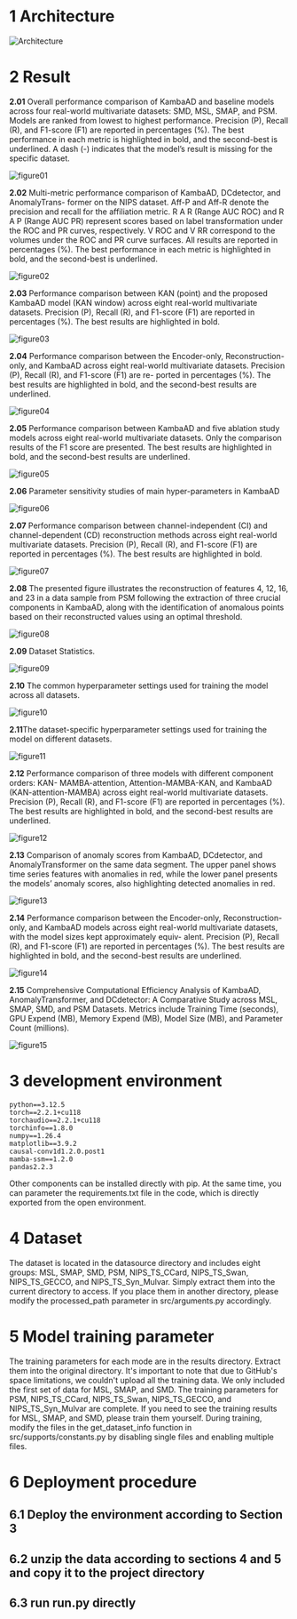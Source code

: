 # 1 Architecture
![Architecture](https://github.com/xxx803/KambaAD/blob/main/figures/Architecture.png)
# 2 Result

**2.01** Overall performance comparison of KambaAD and baseline models across four real-world
multivariate datasets: SMD, MSL, SMAP, and PSM. Models are ranked from lowest to highest
performance. Precision (P), Recall (R), and F1-score (F1) are reported in percentages (%). The best
performance in each metric is highlighted in bold, and the second-best is underlined. A dash (-)
indicates that the model’s result is missing for the specific dataset.

![figure01](https://github.com/xxx803/KambaAD/blob/main/figures/figure01.png)

**2.02** Multi-metric performance comparison of KambaAD, DCdetector, and AnomalyTrans-
former on the NIPS dataset. Aff-P and Aff-R denote the precision and recall for the affiliation
metric. R A R (Range AUC ROC) and R A P (Range AUC PR) represent scores based on label
transformation under the ROC and PR curves, respectively. V ROC and V RR correspond to the
volumes under the ROC and PR curve surfaces. All results are reported in percentages (%). The
best performance in each metric is highlighted in bold, and the second-best is underlined.

![figure02](https://github.com/xxx803/KambaAD/blob/main/figures/figure02.png)

**2.03** Performance comparison between KAN (point) and the proposed KambaAD model (KAN
window) across eight real-world multivariate datasets. Precision (P), Recall (R), and F1-score (F1)
are reported in percentages (%). The best results are highlighted in bold.

![figure03](https://github.com/xxx803/KambaAD/blob/main/figures/figure03.png)

**2.04** Performance comparison between the Encoder-only, Reconstruction-only, and KambaAD
across eight real-world multivariate datasets. Precision (P), Recall (R), and F1-score (F1) are re-
ported in percentages (%). The best results are highlighted in bold, and the second-best results are
underlined.

![figure04](https://github.com/xxx803/KambaAD/blob/main/figures/figure04.png)

**2.05** Performance comparison between KambaAD and five ablation study models across eight
real-world multivariate datasets. Only the comparison results of the F1 score are presented. The best
results are highlighted in bold, and the second-best results are underlined.

![figure05](https://github.com/xxx803/KambaAD/blob/main/figures/figure05.png)

**2.06** Parameter sensitivity studies of main hyper-parameters in KambaAD

![figure06](https://github.com/xxx803/KambaAD/blob/main/figures/figure06.png)

**2.07** Performance comparison between channel-independent (CI) and channel-dependent (CD)
reconstruction methods across eight real-world multivariate datasets. Precision (P), Recall (R), and
F1-score (F1) are reported in percentages (%). The best results are highlighted in bold.

![figure07](https://github.com/xxx803/KambaAD/blob/main/figures/figure07.png)

**2.08** The presented figure illustrates the reconstruction of features 4, 12, 16, and 23 in a data
sample from PSM following the extraction of three crucial components in KambaAD, along with the
identification of anomalous points based on their reconstructed values using an optimal threshold.

![figure08](https://github.com/xxx803/KambaAD/blob/main/figures/figure08.png)

**2.09** Dataset Statistics.

![figure09](https://github.com/xxx803/KambaAD/blob/main/figures/figure09.png)

**2.10** The common hyperparameter settings used for training the model across all datasets.

![figure10](https://github.com/xxx803/KambaAD/blob/main/figures/figure10.png)

**2.11**The dataset-specific hyperparameter settings used for training the model on different
datasets.

![figure11](https://github.com/xxx803/KambaAD/blob/main/figures/figure11.png)

**2.12** Performance comparison of three models with different component orders: KAN-
MAMBA-attention, Attention-MAMBA-KAN, and KambaAD (KAN-attention-MAMBA) across
eight real-world multivariate datasets. Precision (P), Recall (R), and F1-score (F1) are reported in
percentages (%). The best results are highlighted in bold, and the second-best results are underlined.

![figure12](https://github.com/xxx803/KambaAD/blob/main/figures/figure12.png)

**2.13** Comparison of anomaly scores from KambaAD, DCdetector, and AnomalyTransformer
on the same data segment. The upper panel shows time series features with anomalies in red, while
the lower panel presents the models’ anomaly scores, also highlighting detected anomalies in red.

![figure13](https://github.com/xxx803/KambaAD/blob/main/figures/figure13.png)

**2.14** Performance comparison between the Encoder-only, Reconstruction-only, and KambaAD
models across eight real-world multivariate datasets, with the model sizes kept approximately equiv-
alent. Precision (P), Recall (R), and F1-score (F1) are reported in percentages (%). The best results
are highlighted in bold, and the second-best results are underlined.

![figure14](https://github.com/xxx803/KambaAD/blob/main/figures/figure14.png)

**2.15** Comprehensive Computational Efficiency Analysis of KambaAD, AnomalyTransformer,
and DCdetector: A Comparative Study across MSL, SMAP, SMD, and PSM Datasets. Metrics
include Training Time (seconds), GPU Expend (MB), Memory Expend (MB), Model Size (MB),
and Parameter Count (millions).

![figure15](https://github.com/xxx803/KambaAD/blob/main/figures/figure15.png)

# 3 development environment
    python==3.12.5
    torch==2.2.1+cu118
    torchaudio==2.2.1+cu118
    torchinfo==1.8.0
    numpy==1.26.4
    matplotlib==3.9.2
    causal-conv1d1.2.0.post1
    mamba-ssm==1.2.0
    pandas2.2.3
    
Other components can be installed directly with pip. At the same time, you can parameter the requirements.txt file in the code, which is directly exported from the open environment.

# 4 Dataset
The dataset is located in the datasource directory and includes eight groups: MSL, SMAP, SMD, PSM, NIPS_TS_CCard, NIPS_TS_Swan, NIPS_TS_GECCO, and NIPS_TS_Syn_Mulvar. Simply extract them into the current directory to access. If you place them in another directory, please modify the processed_path parameter in src/arguments.py accordingly.

# 5 Model training parameter
The training parameters for each mode are in the results directory. Extract them into the original directory. It's important to note that due to GitHub's space limitations, we couldn't upload all the training data. We only included the first set of data for MSL, SMAP, and SMD. The training parameters for PSM, NIPS_TS_CCard, NIPS_TS_Swan, NIPS_TS_GECCO, and NIPS_TS_Syn_Mulvar are complete. If you need to see the training results for MSL, SMAP, and SMD, please train them yourself. During training, modify the files in the get_dataset_info function in src/supports/constants.py by disabling single files and enabling multiple files.
# 6 Deployment procedure
## 6.1 Deploy the environment according to Section 3
## 6.2 unzip the data according to sections 4 and 5 and copy it to the project directory
## 6.3 run run.py directly